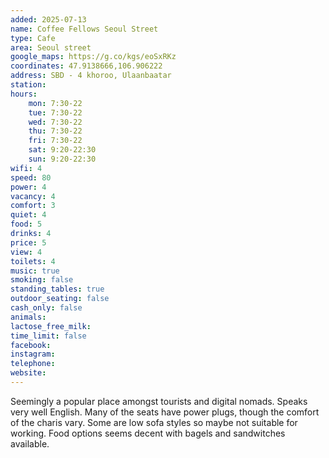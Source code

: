```yaml
---
added: 2025-07-13
name: Coffee Fellows Seoul Street
type: Cafe
area: Seoul street
google_maps: https://g.co/kgs/eoSxRKz
coordinates: 47.9138666,106.906222
address: SBD - 4 khoroo, Ulaanbaatar
station: 
hours:
    mon: 7:30-22
    tue: 7:30-22
    wed: 7:30-22
    thu: 7:30-22
    fri: 7:30-22
    sat: 9:20-22:30
    sun: 9:20-22:30
wifi: 4
speed: 80
power: 4
vacancy: 4 
comfort: 3
quiet: 4
food: 5
drinks: 4 
price: 5
view: 4
toilets: 4 
music: true
smoking: false
standing_tables: true
outdoor_seating: false
cash_only: false
animals: 
lactose_free_milk: 
time_limit: false
facebook: 
instagram: 
telephone: 
website: 
---
```

Seemingly a popular place amongst tourists and digital nomads. Speaks very well English. Many of the seats have power plugs, though the comfort of the charis vary. Some are low sofa styles so maybe not suitable for working. Food options seems decent with bagels and sandwitches available.
